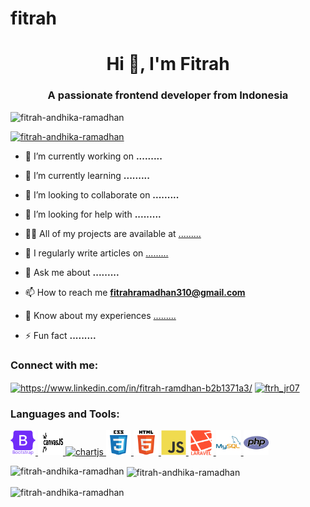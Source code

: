 # fitrah
<h1 align="center">Hi 👋, I'm Fitrah</h1>
<h3 align="center">A passionate frontend developer from Indonesia</h3>

<p align="left"> <img src="https://komarev.com/ghpvc/?username=fitrah-andhika-ramadhan&label=Profile%20views&color=0e75b6&style=flat" alt="fitrah-andhika-ramadhan" /> </p>

<p align="left"> <a href="https://github.com/ryo-ma/github-profile-trophy"><img src="https://github-profile-trophy.vercel.app/?username=fitrah-andhika-ramadhan" alt="fitrah-andhika-ramadhan" /></a> </p>

- 🔭 I’m currently working on **.........**

- 🌱 I’m currently learning **.........**

- 👯 I’m looking to collaborate on **.........**

- 🤝 I’m looking for help with **.........**

- 👨‍💻 All of my projects are available at [.........](.........)

- 📝 I regularly write articles on [.........](.........)

- 💬 Ask me about **.........**

- 📫 How to reach me **fitrahramadhan310@gmail.com**

- 📄 Know about my experiences [.........](.........)

- ⚡ Fun fact **.........**

<h3 align="left">Connect with me:</h3>
<p align="left">
<a href="https://linkedin.com/in/https://www.linkedin.com/in/fitrah-ramdhan-b2b1371a3/" target="blank"><img align="center" src="https://raw.githubusercontent.com/rahuldkjain/github-profile-readme-generator/master/src/images/icons/Social/linked-in-alt.svg" alt="https://www.linkedin.com/in/fitrah-ramdhan-b2b1371a3/" height="30" width="40" /></a>
<a href="https://instagram.com/ftrh_jr07" target="blank"><img align="center" src="https://raw.githubusercontent.com/rahuldkjain/github-profile-readme-generator/master/src/images/icons/Social/instagram.svg" alt="ftrh_jr07" height="30" width="40" /></a>
</p>

<h3 align="left">Languages and Tools:</h3>
<p align="left"> <a href="https://getbootstrap.com" target="_blank" rel="noreferrer"> <img src="https://raw.githubusercontent.com/devicons/devicon/master/icons/bootstrap/bootstrap-plain-wordmark.svg" alt="bootstrap" width="40" height="40"/> </a> <a href="https://canvasjs.com" target="_blank" rel="noreferrer"> <img src="https://raw.githubusercontent.com/Hardik0307/Hardik0307/master/assets/canvasjs-charts.svg" alt="canvasjs" width="40" height="40"/> </a> <a href="https://www.chartjs.org" target="_blank" rel="noreferrer"> <img src="https://www.chartjs.org/media/logo-title.svg" alt="chartjs" width="40" height="40"/> </a> <a href="https://www.w3schools.com/css/" target="_blank" rel="noreferrer"> <img src="https://raw.githubusercontent.com/devicons/devicon/master/icons/css3/css3-original-wordmark.svg" alt="css3" width="40" height="40"/> </a> <a href="https://www.w3.org/html/" target="_blank" rel="noreferrer"> <img src="https://raw.githubusercontent.com/devicons/devicon/master/icons/html5/html5-original-wordmark.svg" alt="html5" width="40" height="40"/> </a> <a href="https://developer.mozilla.org/en-US/docs/Web/JavaScript" target="_blank" rel="noreferrer"> <img src="https://raw.githubusercontent.com/devicons/devicon/master/icons/javascript/javascript-original.svg" alt="javascript" width="40" height="40"/> </a> <a href="https://laravel.com/" target="_blank" rel="noreferrer"> <img src="https://raw.githubusercontent.com/devicons/devicon/master/icons/laravel/laravel-plain-wordmark.svg" alt="laravel" width="40" height="40"/> </a> <a href="https://www.mysql.com/" target="_blank" rel="noreferrer"> <img src="https://raw.githubusercontent.com/devicons/devicon/master/icons/mysql/mysql-original-wordmark.svg" alt="mysql" width="40" height="40"/> </a> <a href="https://www.php.net" target="_blank" rel="noreferrer"> <img src="https://raw.githubusercontent.com/devicons/devicon/master/icons/php/php-original.svg" alt="php" width="40" height="40"/> </a> </p>

<p><img align="left" src="https://github-readme-stats.vercel.app/api/top-langs?username=fitrah-andhika-ramadhan&show_icons=true&locale=en&layout=compact" alt="fitrah-andhika-ramadhan" /></p>

<p>&nbsp;<img align="center" src="https://github-readme-stats.vercel.app/api?username=fitrah-andhika-ramadhan&show_icons=true&locale=en" alt="fitrah-andhika-ramadhan" /></p>

<p><img align="center" src="https://github-readme-streak-stats.herokuapp.com/?user=fitrah-andhika-ramadhan&" alt="fitrah-andhika-ramadhan" /></p>

